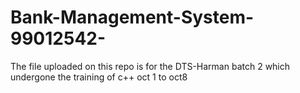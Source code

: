 # Bank-Management-System-99012542-
The file uploaded on this repo is for the DTS-Harman batch 2 which undergone the training of c++ oct 1 to oct8
